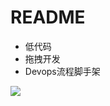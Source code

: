 # README

- 低代码
- 拖拽开发
- Devops流程脚手架

![](https://luo0412.oss-cn-hangzhou.aliyuncs.com/1688899207510-NBGmrjWeiHJi-image.png)